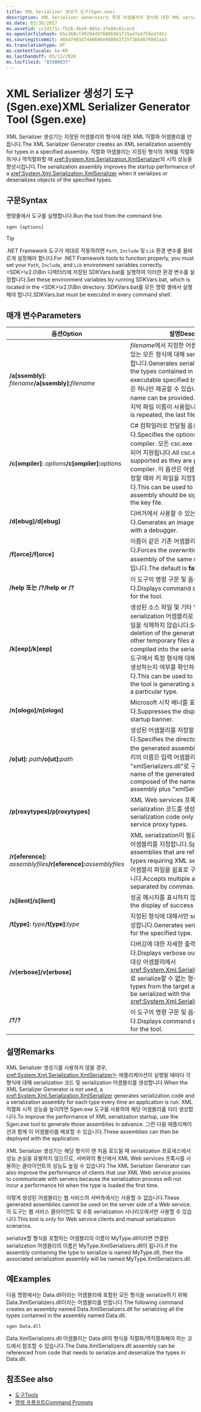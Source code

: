 ```yaml
---
title: XML Serializer 생성기 도구(Sgen.exe)
description: XML Serializer Generator는 특정 어셈블리의 형식에 대한 XML serialization 어셈블리를 만들어 XmlSerializer의 시작 성능을 향상시킵니다.
ms.date: 03/30/2017
ms.assetid: cc1d1f1c-fb26-4be9-885a-3fe84c81cec6
ms.openlocfilehash: 65e368cfd9294497608b061f15a4fe4755ed745c
ms.sourcegitcommit: d6bd7903d7d46698e9d89d3725f3bb4876891aa3
ms.translationtype: HT
ms.contentlocale: ko-KR
ms.lasthandoff: 05/13/2020
ms.locfileid: "83380037"
---
```

# <a name="xml-serializer-generator-tool-sgenexe"></a><span data-ttu-id="bf4a8-103">XML Serializer 생성기 도구(Sgen.exe)</span><span class="sxs-lookup"><span data-stu-id="bf4a8-103">XML Serializer Generator Tool (Sgen.exe)</span></span>

<span data-ttu-id="bf4a8-104">XML Serializer 생성기는 지정된 어셈블리의 형식에 대한 XML 직렬화 어셈블리를 만듭니다.</span><span class="sxs-lookup"><span data-stu-id="bf4a8-104">The XML Serializer Generator creates an XML serialization assembly for types in a specified assembly.</span></span> <span data-ttu-id="bf4a8-105">직렬화 어셈블리는 지정된 형식의 개체를 직렬화하거나 역직렬화할 때 <xref:System.Xml.Serialization.XmlSerializer>의 시작 성능을 향상시킵니다.</span><span class="sxs-lookup"><span data-stu-id="bf4a8-105">The serialization assembly improves the startup performance of a <xref:System.Xml.Serialization.XmlSerializer> when it serializes or deserializes objects of the specified types.</span></span>
  
## <a name="syntax"></a><span data-ttu-id="bf4a8-106">구문</span><span class="sxs-lookup"><span data-stu-id="bf4a8-106">Syntax</span></span>

<span data-ttu-id="bf4a8-107">명령줄에서 도구를 실행합니다.</span><span class="sxs-lookup"><span data-stu-id="bf4a8-107">Run the tool from the command line.</span></span>
  
```console  
sgen [options]  
```
  
> [!TIP]
> <span data-ttu-id="bf4a8-108">.NET Framework 도구가 제대로 작동하려면 `Path`, `Include` 및 `Lib` 환경 변수를 올바르게 설정해야 합니다.</span><span class="sxs-lookup"><span data-stu-id="bf4a8-108">For .NET Framework tools to function properly, you must set your `Path`, `Include`, and `Lib` environment variables correctly.</span></span> <span data-ttu-id="bf4a8-109">\<SDK>\v2.0\Bin 디렉터리에 저장된 SDKVars.bat를 실행하여 이러한 환경 변수를 설정합니다.</span><span class="sxs-lookup"><span data-stu-id="bf4a8-109">Set these environment variables by running SDKVars.bat, which is located in the \<SDK>\v2.0\Bin directory.</span></span> <span data-ttu-id="bf4a8-110">SDKVars.bat를 모든 명령 셸에서 실행해야 합니다.</span><span class="sxs-lookup"><span data-stu-id="bf4a8-110">SDKVars.bat must be executed in every command shell.</span></span>
  
## <a name="parameters"></a><span data-ttu-id="bf4a8-111">매개 변수</span><span class="sxs-lookup"><span data-stu-id="bf4a8-111">Parameters</span></span>  
  
|<span data-ttu-id="bf4a8-112">옵션</span><span class="sxs-lookup"><span data-stu-id="bf4a8-112">Option</span></span>|<span data-ttu-id="bf4a8-113">설명</span><span class="sxs-lookup"><span data-stu-id="bf4a8-113">Description</span></span>|  
|------------|-----------------|  
|<span data-ttu-id="bf4a8-114">**/a\[ssembly\]:** _filename_</span><span class="sxs-lookup"><span data-stu-id="bf4a8-114">**/a\[ssembly\]:**_filename_</span></span>|<span data-ttu-id="bf4a8-115">*filename*에서 지정한 어셈블리 또는 실행 파일에 있는 모든 형식에 대해 serialization 코드를 생성합니다.</span><span class="sxs-lookup"><span data-stu-id="bf4a8-115">Generates serialization code for all the types contained in the assembly or executable specified by *filename*.</span></span> <span data-ttu-id="bf4a8-116">파일 이름은 하나만 제공할 수 있습니다.</span><span class="sxs-lookup"><span data-stu-id="bf4a8-116">Only one file name can be provided.</span></span> <span data-ttu-id="bf4a8-117">이 인수가 반복되면 마지막 파일 이름이 사용됩니다.</span><span class="sxs-lookup"><span data-stu-id="bf4a8-117">If this argument is repeated, the last file name is used.</span></span>|  
|<span data-ttu-id="bf4a8-118">**/c\[ompiler\]:** _options_</span><span class="sxs-lookup"><span data-stu-id="bf4a8-118">**/c\[ompiler\]:**_options_</span></span>|<span data-ttu-id="bf4a8-119">C# 컴파일러로 전달될 옵션을 지정합니다.</span><span class="sxs-lookup"><span data-stu-id="bf4a8-119">Specifies the options to pass to the C# compiler.</span></span> <span data-ttu-id="bf4a8-120">모든 csc.exe 옵션이 컴파일러로 전달되어 지원됩니다.</span><span class="sxs-lookup"><span data-stu-id="bf4a8-120">All csc.exe options are supported as they are passed to the compiler.</span></span> <span data-ttu-id="bf4a8-121">이 옵션은 어셈블리에서 서명되도록 지정할 때와 키 파일을 지정할 때 사용할 수 있습니다.</span><span class="sxs-lookup"><span data-stu-id="bf4a8-121">This can be used to specify that the assembly should be signed and to specify the key file.</span></span>|  
|<span data-ttu-id="bf4a8-122">**/d\[ebug\]**</span><span class="sxs-lookup"><span data-stu-id="bf4a8-122">**/d\[ebug\]**</span></span>|<span data-ttu-id="bf4a8-123">디버거에서 사용할 수 있는 이미지를 생성합니다.</span><span class="sxs-lookup"><span data-stu-id="bf4a8-123">Generates an image that can be used with a debugger.</span></span>|  
|<span data-ttu-id="bf4a8-124">**/f\[orce\]**</span><span class="sxs-lookup"><span data-stu-id="bf4a8-124">**/f\[orce\]**</span></span>|<span data-ttu-id="bf4a8-125">이름이 같은 기존 어셈블리를 덮어쓰게 합니다.</span><span class="sxs-lookup"><span data-stu-id="bf4a8-125">Forces the overwriting of an existing assembly of the same name.</span></span> <span data-ttu-id="bf4a8-126">기본값은 **false**입니다.</span><span class="sxs-lookup"><span data-stu-id="bf4a8-126">The default is **false**.</span></span>|  
|<span data-ttu-id="bf4a8-127">**/help 또는 /?**</span><span class="sxs-lookup"><span data-stu-id="bf4a8-127">**/help or /?**</span></span>|<span data-ttu-id="bf4a8-128">이 도구의 명령 구문 및 옵션을 표시합니다.</span><span class="sxs-lookup"><span data-stu-id="bf4a8-128">Displays command syntax and options for the tool.</span></span>|  
|<span data-ttu-id="bf4a8-129">**/k\[eep\]**</span><span class="sxs-lookup"><span data-stu-id="bf4a8-129">**/k\[eep\]**</span></span>|<span data-ttu-id="bf4a8-130">생성된 소스 파일 및 기타 임시 파일이 serialization 어셈블리로 컴파일된 후에는 이 파일을 삭제하지 않습니다.</span><span class="sxs-lookup"><span data-stu-id="bf4a8-130">Suppresses the deletion of the generated source files and other temporary files after they have been compiled into the serialization assembly.</span></span> <span data-ttu-id="bf4a8-131">이 도구에서 특정 형식에 대해 serialization 코드를 생성하는지 여부를 확인하는 데 사용할 수 있습니다.</span><span class="sxs-lookup"><span data-stu-id="bf4a8-131">This can be used to determine whether the tool is generating serialization code for a particular type.</span></span>|  
|<span data-ttu-id="bf4a8-132">**/n\[ologo\]**</span><span class="sxs-lookup"><span data-stu-id="bf4a8-132">**/n\[ologo\]**</span></span>|<span data-ttu-id="bf4a8-133">Microsoft 시작 배너를 표시하지 않습니다.</span><span class="sxs-lookup"><span data-stu-id="bf4a8-133">Suppresses the display of the Microsoft startup banner.</span></span>|  
|<span data-ttu-id="bf4a8-134">**/o\[ut\]:** _path_</span><span class="sxs-lookup"><span data-stu-id="bf4a8-134">**/o\[ut\]:**_path_</span></span>|<span data-ttu-id="bf4a8-135">생성된 어셈블리를 저장할 디렉터리를 지정합니다.</span><span class="sxs-lookup"><span data-stu-id="bf4a8-135">Specifies the directory in which to save the generated assembly.</span></span> <span data-ttu-id="bf4a8-136">**참고:**  생성된 어셈블리의 이름은 입력 어셈블리의 이름과 "xmlSerializers.dll"로 구성됩니다.</span><span class="sxs-lookup"><span data-stu-id="bf4a8-136">**Note:**  The name of the generated assembly is composed of the name of the input assembly plus "xmlSerializers.dll".</span></span>|  
|<span data-ttu-id="bf4a8-137">**/p\[roxytypes\]**</span><span class="sxs-lookup"><span data-stu-id="bf4a8-137">**/p\[roxytypes\]**</span></span>|<span data-ttu-id="bf4a8-138">XML Web services 프록시 형식에 대해서만 serialization 코드를 생성합니다.</span><span class="sxs-lookup"><span data-stu-id="bf4a8-138">Generates serialization code only for the XML Web service proxy types.</span></span>|  
|<span data-ttu-id="bf4a8-139">**/r\[eference\]:** _assemblyfiles_</span><span class="sxs-lookup"><span data-stu-id="bf4a8-139">**/r\[eference\]:**_assemblyfiles_</span></span>|<span data-ttu-id="bf4a8-140">XML serialization이 필요한 형식에서 참조하는 어셈블리를 지정합니다.</span><span class="sxs-lookup"><span data-stu-id="bf4a8-140">Specifies the assemblies that are referenced by the types requiring XML serialization.</span></span> <span data-ttu-id="bf4a8-141">여러 개의 어셈블리 파일을 쉼표로 구분할 수 있도록 허용합니다.</span><span class="sxs-lookup"><span data-stu-id="bf4a8-141">Accepts multiple assembly files separated by commas.</span></span>|  
|<span data-ttu-id="bf4a8-142">**/s\[ilent\]**</span><span class="sxs-lookup"><span data-stu-id="bf4a8-142">**/s\[ilent\]**</span></span>|<span data-ttu-id="bf4a8-143">성공 메시지를 표시하지 않습니다.</span><span class="sxs-lookup"><span data-stu-id="bf4a8-143">Suppresses the display of success messages.</span></span>|  
|<span data-ttu-id="bf4a8-144">**/t\[ype\]:** _type_</span><span class="sxs-lookup"><span data-stu-id="bf4a8-144">**/t\[ype\]:**_type_</span></span>|<span data-ttu-id="bf4a8-145">지정된 형식에 대해서만 serialization 코드를 생성합니다.</span><span class="sxs-lookup"><span data-stu-id="bf4a8-145">Generates serialization code only for the specified type.</span></span>|  
|<span data-ttu-id="bf4a8-146">**/v\[erbose\]**</span><span class="sxs-lookup"><span data-stu-id="bf4a8-146">**/v\[erbose\]**</span></span>|<span data-ttu-id="bf4a8-147">디버깅에 대한 자세한 출력을 표시합니다.</span><span class="sxs-lookup"><span data-stu-id="bf4a8-147">Displays verbose output for debugging.</span></span> <span data-ttu-id="bf4a8-148">대상 어셈블리에서 <xref:System.Xml.Serialization.XmlSerializer>로 serialize할 수 없는 형식을 나열합니다.</span><span class="sxs-lookup"><span data-stu-id="bf4a8-148">Lists types from the target assembly that cannot be serialized with the <xref:System.Xml.Serialization.XmlSerializer>.</span></span>|  
|<span data-ttu-id="bf4a8-149">**/?**</span><span class="sxs-lookup"><span data-stu-id="bf4a8-149">**/?**</span></span>|<span data-ttu-id="bf4a8-150">이 도구의 명령 구문 및 옵션을 표시합니다.</span><span class="sxs-lookup"><span data-stu-id="bf4a8-150">Displays command syntax and options for the tool.</span></span>|  
  
## <a name="remarks"></a><span data-ttu-id="bf4a8-151">설명</span><span class="sxs-lookup"><span data-stu-id="bf4a8-151">Remarks</span></span>  
 <span data-ttu-id="bf4a8-152">XML Serializer 생성기를 사용하지 않을 경우, <xref:System.Xml.Serialization.XmlSerializer>는 애플리케이션이 실행될 때마다 각 형식에 대해 serialization 코드 및 serialization 어셈블리를 생성합니다.</span><span class="sxs-lookup"><span data-stu-id="bf4a8-152">When the XML Serializer Generator is not used, a <xref:System.Xml.Serialization.XmlSerializer> generates serialization code and a serialization assembly for each type every time an application is run.</span></span> <span data-ttu-id="bf4a8-153">XML 직렬화 시작 성능을 높이려면 Sgen.exe 도구를 사용하여 해당 어셈블리를 미리 생성합니다.</span><span class="sxs-lookup"><span data-stu-id="bf4a8-153">To improve the performance of XML serialization startup, use the Sgen.exe tool to generate those assemblies in advance.</span></span> <span data-ttu-id="bf4a8-154">그런 다음 애플리케이션과 함께 이 어셈블리를 배포할 수 있습니다.</span><span class="sxs-lookup"><span data-stu-id="bf4a8-154">These assemblies can then be deployed with the application.</span></span>  
  
 <span data-ttu-id="bf4a8-155">XML Serializer 생성기는 해당 형식이 맨 처음 로드될 때 serialization 프로세스에서 성능 손실을 유발하지 않으므로, 서버와의 통신에서 XML Web services 프록시를 사용하는 클라이언트의 성능도 높일 수 있습니다.</span><span class="sxs-lookup"><span data-stu-id="bf4a8-155">The XML Serializer Generator can also improve the performance of clients that use XML Web service proxies to communicate with servers because the serialization process will not incur a performance hit when the type is loaded the first time.</span></span>  
  
 <span data-ttu-id="bf4a8-156">이렇게 생성된 어셈블리는 웹 서비스의 서버측에서는 사용할 수 없습니다.</span><span class="sxs-lookup"><span data-stu-id="bf4a8-156">These generated assemblies cannot be used on the server side of a Web service.</span></span> <span data-ttu-id="bf4a8-157">이 도구는 웹 서비스 클라이언트 및 수동 serialization 시나리오에서만 사용할 수 있습니다.</span><span class="sxs-lookup"><span data-stu-id="bf4a8-157">This tool is only for Web service clients and manual serialization scenarios.</span></span>  
  
 <span data-ttu-id="bf4a8-158">serialize할 형식을 포함하는 어셈블리의 이름이 MyType.dll이라면 연결된 serialization 어셈블리의 이름은 MyType.XmlSerializers.dll이 됩니다.</span><span class="sxs-lookup"><span data-stu-id="bf4a8-158">If the assembly containing the type to serialize is named MyType.dll, then the associated serialization assembly will be named MyType.XmlSerializers.dll.</span></span>  
  
## <a name="examples"></a><span data-ttu-id="bf4a8-159">예</span><span class="sxs-lookup"><span data-stu-id="bf4a8-159">Examples</span></span>  
 <span data-ttu-id="bf4a8-160">다음 명령에서는 Data.dll이라는 어셈블리에 포함된 모든 형식을 serialize하기 위해 Data.XmlSerializers.dll이라는 어셈블리를 만듭니다.</span><span class="sxs-lookup"><span data-stu-id="bf4a8-160">The following command creates an assembly named Data.XmlSerializers.dll for serializing all the types contained in the assembly named Data.dll.</span></span>  
  
```console  
sgen Data.dll
```  
  
 <span data-ttu-id="bf4a8-161">Data.XmlSerializers.dll 어셈블리는 Data.dll의 형식을 직렬화/역직렬화해야 하는 코드에서 참조할 수 있습니다.</span><span class="sxs-lookup"><span data-stu-id="bf4a8-161">The Data.XmlSerializers.dll assembly can be referenced from code that needs to serialize and deserialize the types in Data.dll.</span></span>  
  
## <a name="see-also"></a><span data-ttu-id="bf4a8-162">참조</span><span class="sxs-lookup"><span data-stu-id="bf4a8-162">See also</span></span>

- [<span data-ttu-id="bf4a8-163">도구</span><span class="sxs-lookup"><span data-stu-id="bf4a8-163">Tools</span></span>](../../../docs/framework/tools/index.md)
- [<span data-ttu-id="bf4a8-164">명령 프롬프트</span><span class="sxs-lookup"><span data-stu-id="bf4a8-164">Command Prompts</span></span>](../../../docs/framework/tools/developer-command-prompt-for-vs.md)
